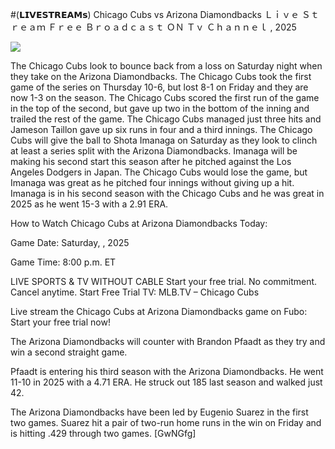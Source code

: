 #(𝗟𝗜𝗩𝗘𝗦𝗧𝗥𝗘𝗔𝗠𝘀) Chicago Cubs vs Arizona Diamondbacks Ｌｉｖｅ Ｓｔｒｅａｍ Ｆｒｅｅ Ｂｒｏａｄｃａｓｔ ＯＮ Ｔｖ Ｃｈａｎｎｅｌ , 2025  
  
  
[![](https://i.imgur.com/qSNzIqt.png)](https://movie.rssnews.media/zKnpKslo.php)  
  
The Chicago Cubs look to bounce back from a loss on Saturday night when they take on the Arizona Diamondbacks. The Chicago Cubs took the first game of the series on Thursday 10-6, but lost 8-1 on Friday and they are now 1-3 on the season. The Chicago Cubs scored the first run of the game in the top of the second, but gave up two in the bottom of the inning and trailed the rest of the game. The Chicago Cubs managed just three hits and Jameson Taillon gave up six runs in four and a third innings. The Chicago Cubs will give the ball to Shota Imanaga on Saturday as they look to clinch at least a series split with the Arizona Diamondbacks. Imanaga will be making his second start this season after he pitched against the Los Angeles Dodgers in Japan. The Chicago Cubs would lose the game, but Imanaga was great as he pitched four innings without giving up a hit. Imanaga is in his second season with the Chicago Cubs and he was great in 2025 as he went 15-3 with a 2.91 ERA.

How to Watch Chicago Cubs at Arizona Diamondbacks Today:

Game Date: Saturday, , 2025

Game Time: 8:00 p.m. ET

LIVE SPORTS & TV WITHOUT CABLE
Start your free trial. No commitment. Cancel anytime.
Start Free Trial
TV: MLB.TV – Chicago Cubs

Live stream the Chicago Cubs at Arizona Diamondbacks game on Fubo: Start your free trial now!

The Arizona Diamondbacks will counter with Brandon Pfaadt as they try and win a second straight game.

Pfaadt is entering his third season with the Arizona Diamondbacks. He went 11-10 in 2025 with a 4.71 ERA. He struck out 185 last season and walked just 42.

The Arizona Diamondbacks have been led by Eugenio Suarez in the first two games. Suarez hit a pair of two-run home runs in the win on Friday and is hitting .429 through two games. [GwNGfg]